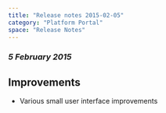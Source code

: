 ```yaml
---
title: "Release notes 2015-02-05"
category: "Platform Portal"
space: "Release Notes"
---
```



### _5 February 2015_

## Improvements

*   Various small user interface improvements